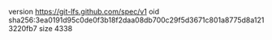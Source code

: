 version https://git-lfs.github.com/spec/v1
oid sha256:3ea0191d95c0de0f3b18f2daa08db700c29f5d3671c801a8775d8a1213220fb7
size 4338
